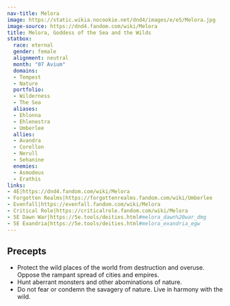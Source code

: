 ```yaml
---
nav-title: Melora
image: https://static.wikia.nocookie.net/dnd4/images/e/e5/Melora.jpg
image-source: https://dnd4.fandom.com/wiki/Melora
title: Melora, Goddess of the Sea and the Wilds
statbox:
  race: eternal
  gender: female
  alignment: neutral
  month: "07 Avium"
  domains:
  - Tempest
  - Nature
  portfolio:
  - Wilderness
  - The Sea
  aliases:
  - Ehlonna
  - Ehlenestra
  - Umberlee
  allies:
  - Avandra
  - Corellon
  - Nerull
  - Sehanine
  enemies:
  - Asmodeus
  - Erathis
links:
- 4E|https://dnd4.fandom.com/wiki/Melora
- Forgotten Realms|https://forgottenrealms.fandom.com/wiki/Umberlee
- Evenfall|https://evenfall.fandom.com/wiki/Melora
- Critical Role|https://criticalrole.fandom.com/wiki/Melora
- 5E Dawn War|https://5e.tools/deities.html#melora_dawn%20war_dmg
- 5E Exandria|https://5e.tools/deities.html#melora_exandria_egw
---
```


## Precepts

* Protect the wild places of the world from destruction and overuse. Oppose the rampant spread of cities and empires.
* Hunt aberrant monsters and other abominations of nature.
* Do not fear or condemn the savagery of nature. Live in harmony with the wild.
